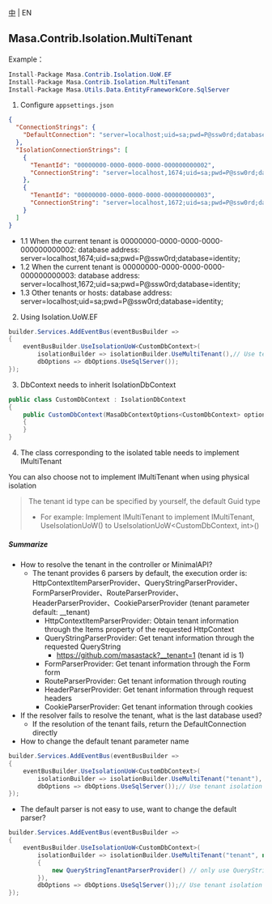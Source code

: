 [中](README.zh-CN.md) | EN

## Masa.Contrib.Isolation.MultiTenant

Example：

```C#
Install-Package Masa.Contrib.Isolation.UoW.EF
Install-Package Masa.Contrib.Isolation.MultiTenant
Install-Package Masa.Utils.Data.EntityFrameworkCore.SqlServer
```

1. Configure `appsettings.json`
``` appsettings.json
{
  "ConnectionStrings": {
    "DefaultConnection": "server=localhost;uid=sa;pwd=P@ssw0rd;database=identity;"
  },
  "IsolationConnectionStrings": [
    {
      "TenantId": "00000000-0000-0000-0000-000000000002",
      "ConnectionString": "server=localhost,1674;uid=sa;pwd=P@ssw0rd;database=identity;"
    },
    {
      "TenantId": "00000000-0000-0000-0000-000000000003",
      "ConnectionString": "server=localhost,1672;uid=sa;pwd=P@ssw0rd;database=identity;"
    }
  ]
}
```

* 1.1 When the current tenant is 00000000-0000-0000-0000-000000000002: database address: server=localhost,1674;uid=sa;pwd=P@ssw0rd;database=identity;
* 1.2 When the current tenant is 00000000-0000-0000-0000-000000000003: database address: server=localhost,1672;uid=sa;pwd=P@ssw0rd;database=identity;
* 1.3 Other tenants or hosts: database address: server=localhost;uid=sa;pwd=P@ssw0rd;database=identity;

2. Using Isolation.UoW.EF
```` C#
builder.Services.AddEventBus(eventBusBuilder =>
{
    eventBusBuilder.UseIsolationUoW<CustomDbContext>(
        isolationBuilder => isolationBuilder.UseMultiTenant(),// Use tenant isolation
        dbOptions => dbOptions.UseSqlServer());
});
````

3. DbContext needs to inherit IsolationDbContext

```` C#
public class CustomDbContext : IsolationDbContext
{
    public CustomDbContext(MasaDbContextOptions<CustomDbContext> options) : base(options)
    {
    }
}
````

4. The class corresponding to the isolated table needs to implement IMultiTenant

You can also choose not to implement IMultiTenant when using physical isolation

> The tenant id type can be specified by yourself, the default Guid type
> * For example: Implement IMultiTenant to implement IMultiTenant<int>, UseIsolationUoW<CustomDbContext>() to UseIsolationUoW<CustomDbContext, int>()

##### Summarize

* How to resolve the tenant in the controller or MinimalAPI?
  * The tenant provides 6 parsers by default, the execution order is: HttpContextItemParserProvider、QueryStringParserProvider、FormParserProvider、RouteParserProvider、HeaderParserProvider、CookieParserProvider (tenant parameter default: __tenant)
    * HttpContextItemParserProvider: Obtain tenant information through the Items property of the requested HttpContext
    * QueryStringParserProvider: Get tenant information through the requested QueryString
      * https://github.com/masastack?__tenant=1 (tenant id is 1)
    * FormParserProvider: Get tenant information through the Form form
    * RouteParserProvider: Get tenant information through routing
    * HeaderParserProvider: Get tenant information through request headers
    * CookieParserProvider: Get tenant information through cookies
* If the resolver fails to resolve the tenant, what is the last database used?
  * If the resolution of the tenant fails, return the DefaultConnection directly
* How to change the default tenant parameter name

```` C#
builder.Services.AddEventBus(eventBusBuilder =>
{
    eventBusBuilder.UseIsolationUoW<CustomDbContext>(
        isolationBuilder => isolationBuilder.UseMultiTenant("tenant"),
        dbOptions => dbOptions.UseSqlServer());// Use tenant isolation
});
````
* The default parser is not easy to use, want to change the default parser?

```` C#
builder.Services.AddEventBus(eventBusBuilder =>
{
    eventBusBuilder.UseIsolationUoW<CustomDbContext>(
        isolationBuilder => isolationBuilder.UseMultiTenant("tenant", new List<ITenantParserProvider>()
        {
            new QueryStringTenantParserProvider() // only use QueryStringTenantParserProvider, other parsers are removed
        }),
        dbOptions => dbOptions.UseSqlServer());// Use tenant isolation
});
````
